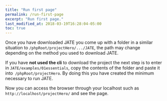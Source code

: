 ```yaml
---
title: "Run first page"
permalink: /run-first-page
excerpt: "Run first page."
last_modified_at: 2018-03-19T16:28:04-05:00
toc: true
---
```


Once you have downloaded JATE you come up with a folder in a similar situation to `/phpRoot/projectHero/.../JATE`, the path may change depending on the method you used to download JATE.

If you have __not used the cli__ to download the project the next step is to enter in `JATE/examples/01essentials`, copy the contents of the folder and paste it into` /phpRoot/projectHero`. By doing this you have created the minimum necessary to run JATE.

Now you can access the browser through your localhost such as `http://localhost/projectHero/` and see the page.
